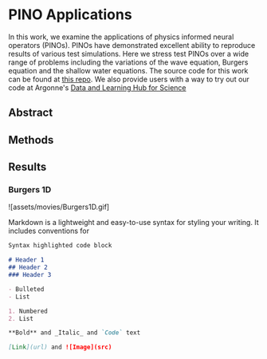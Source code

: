 # PINO Applications

In this work, we examine the applications of physics informed neural operators (PINOs).  PINOs have demonstrated excellent ability to reproduce results of various test simulations.  Here we stress test PINOs over a wide range of problems including the variations of the wave equation, Burgers equation and the shallow water equations.  The source code for this work can be found at [this repo](https://github.com/shawnrosofsky/PINO_Applications). 
We also provide users with a way to try out our code at Argonne's [Data and Learning Hub for Science](https://www.dlhub.org)

## Abstract

## Methods

## Results

### Burgers 1D
![assets/movies/Burgers1D.gif]


Markdown is a lightweight and easy-to-use syntax for styling your writing. It includes conventions for

```markdown
Syntax highlighted code block

# Header 1
## Header 2
### Header 3

- Bulleted
- List

1. Numbered
2. List

**Bold** and _Italic_ and `Code` text

[Link](url) and ![Image](src)
```
